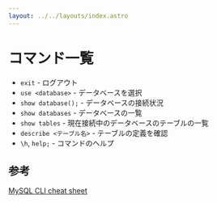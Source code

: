 ```yaml
---
layout: ../../layouts/index.astro
---
```


# コマンド一覧

- `exit` - ログアウト
- `use <database>` - データベースを選択
- `show database();` - データベースの接続状況
- `show databases` - データベースの一覧
- `show tables` - 現在接続中のデータベースのテーブルの一覧
- `describe <テーブル名>` - テーブルの定義を確認
- `\h`, `help;` - コマンドのヘルプ

## 参考

[MySQL CLI cheat sheet](https://gist.github.com/hofmannsven/9164408)

